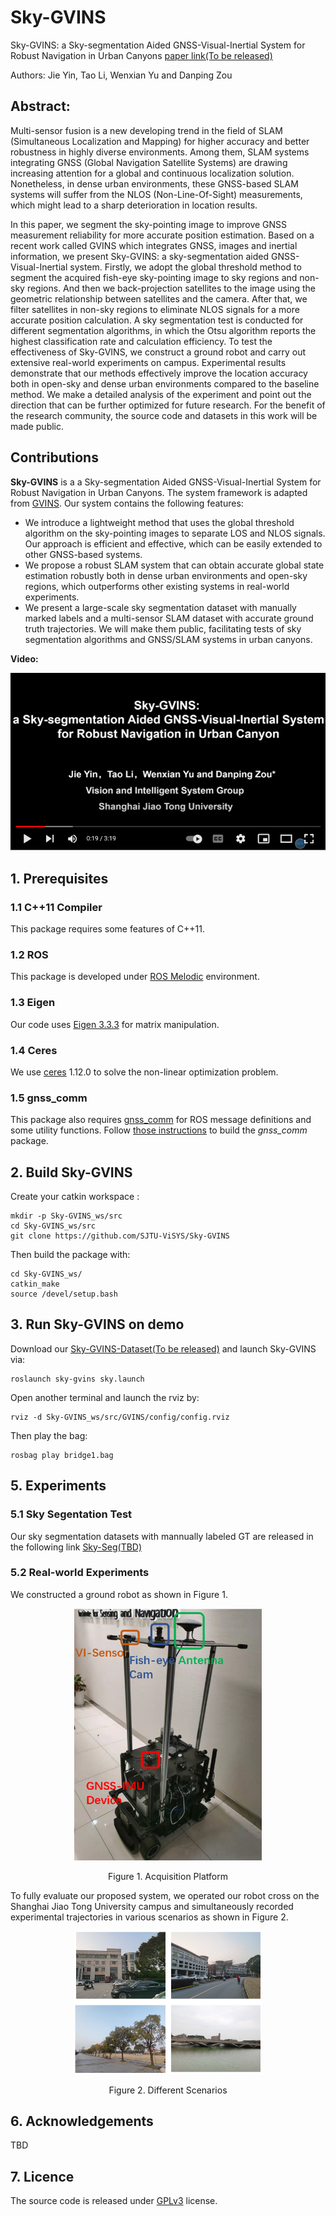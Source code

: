 # Sky-GVINS
Sky-GVINS: a Sky-segmentation Aided GNSS-Visual-Inertial System for Robust Navigation in Urban Canyons [paper link(To be released)](TBD)


Authors: Jie Yin, Tao Li, Wenxian Yu and Danping Zou

## Abstract:
Multi-sensor fusion is a new developing trend in the field of SLAM (Simultaneous Localization and Mapping) for higher accuracy and better robustness in highly diverse environments. Among them, SLAM systems integrating GNSS (Global Navigation Satellite Systems) are drawing increasing attention for a global and continuous localization solution. Nonetheless, in dense urban environments, these GNSS-based SLAM systems will suffer from the NLOS (Non-Line-Of-Sight) measurements, which might lead to a sharp deterioration in location results. 

In this paper, we segment the sky-pointing image to improve GNSS measurement reliability for more accurate position estimation. Based on a recent work called GVINS which integrates GNSS, images and inertial information, we present Sky-GVINS: a sky-segmentation aided GNSS-Visual-Inertial system. Firstly, we adopt the global threshold method to segment the acquired fish-eye sky-pointing image to sky regions and non-sky regions. And then we back-projection satellites to the image using the geometric relationship between satellites and the camera. After that, we filter satellites in non-sky regions to eliminate NLOS signals for a more accurate position calculation. A sky segmentation test is conducted for different segmentation algorithms, in which the Otsu algorithm reports the highest classification rate and calculation efficiency. To test the effectiveness of Sky-GVINS, we construct a ground robot and carry out extensive real-world experiments on campus. Experimental results demonstrate that our methods effectively improve the location accuracy both in open-sky and dense urban environments compared to the baseline method. We make a detailed analysis of the experiment and point out the direction that can be further optimized for future research. For the benefit of the research community, the source code and datasets in this work will be made public. 




## Contributions

**Sky-GVINS** is a a Sky-segmentation Aided GNSS-Visual-Inertial System for Robust Navigation in Urban Canyons. The system framework is adapted from [GVINS](https://github.com/HKUST-Aerial-Robotics/GVINS). Our system contains the following features:

- We introduce a lightweight method that uses the global threshold algorithm on the sky-pointing images to separate LOS and NLOS signals. Our approach is efficient and effective, which can be easily extended to other GNSS-based systems.
- We propose a robust SLAM system that can obtain accurate global state estimation robustly both in dense urban environments and open-sky regions, which outperforms other existing systems in real-world experiments. 
- We present a large-scale sky segmentation dataset with manually marked labels and a multi-sensor SLAM dataset with accurate ground truth trajectories. We will make them public, facilitating tests of sky segmentation algorithms and GNSS/SLAM systems in urban canyons.

**Video:**

[![Sky-GVINS Video](fig/cover.png)](https://www.youtube.com/watch?v=XGGV9fB7raA)

## 1. Prerequisites
### 1.1 C++11 Compiler
This package requires some features of C++11.

### 1.2 ROS
This package is developed under [ROS Melodic](http://wiki.ros.org/melodic) environment.

### 1.3 Eigen
Our code uses [Eigen 3.3.3](https://gitlab.com/libeigen/eigen/-/archive/3.3.3/eigen-3.3.3.zip) for matrix manipulation.

### 1.4 Ceres
We use [ceres](https://ceres-solver.googlesource.com/ceres-solver) 1.12.0 to solve the non-linear optimization problem.

### 1.5 gnss_comm
This package also requires [gnss_comm](https://github.com/HKUST-Aerial-Robotics/gnss_comm) for ROS message definitions and some utility functions. Follow [those instructions](https://github.com/HKUST-Aerial-Robotics/gnss_comm#2-build-gnss_comm-library) to build the *gnss_comm* package.

## 2. Build Sky-GVINS
Create your catkin workspace :
```
mkdir -p Sky-GVINS_ws/src
cd Sky-GVINS_ws/src
git clone https://github.com/SJTU-ViSYS/Sky-GVINS
```
Then build the package with:
```
cd Sky-GVINS_ws/
catkin_make
source /devel/setup.bash
```

## 3. Run Sky-GVINS on demo

Download our [Sky-GVINS-Dataset(To be released)](TBD) and launch Sky-GVINS via:
```
roslaunch sky-gvins sky.launch
```
Open another terminal and launch the rviz by:
```
rviz -d Sky-GVINS_ws/src/GVINS/config/config.rviz
```
Then play the bag:
```
rosbag play bridge1.bag
```



## 5. Experiments

### 5.1 Sky Segentation Test

Our sky segmentation datasets with mannually labeled GT are released in the following link [Sky-Seg(TBD)](TBD)

### 5.2 Real-world Experiments

We constructed a ground robot as shown in Figure 1. 

<div align=center>
<img src="fig/car.png" width="300px">

</div>
<p align="center">Figure 1. Acquisition Platform</p>


To fully evaluate our proposed system, we operated our robot cross on the Shanghai Jiao Tong University campus and simultaneously recorded experimental trajectories in various scenarios as shown in Figure 2.

<div align=center>
<img src="fig/scene.jpg" width="300px">

</div>
<p align="center">Figure 2. Different Scenarios</p>

## 6. Acknowledgements
TBD

## 7. Licence
The source code is released under [GPLv3](https://www.gnu.org/licenses/gpl-3.0.html) license.
